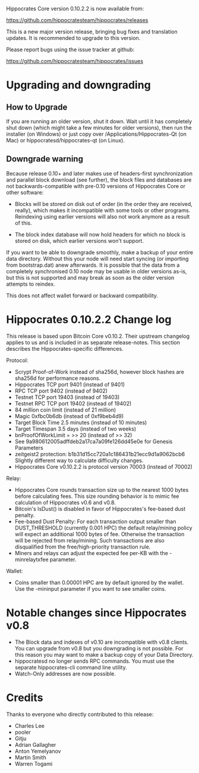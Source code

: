 Hippocrates Core version 0.10.2.2 is now available from:

  <https://github.com/hippocratesteam/hippocrates/releases>

This is a new major version release, bringing bug fixes and translation 
updates. It is recommended to upgrade to this version.

Please report bugs using the issue tracker at github:

  <https://github.com/hippocratesteam/hippocrates/issues>

Upgrading and downgrading
=========================

How to Upgrade
--------------

If you are running an older version, shut it down. Wait until it has completely
shut down (which might take a few minutes for older versions), then run the
installer (on Windows) or just copy over /Applications/Hippocrates-Qt (on Mac) or
hippocratesd/hippocrates-qt (on Linux).

Downgrade warning
------------------

Because release 0.10+ and later makes use of headers-first synchronization and
parallel block download (see further), the block files and databases are not
backwards-compatible with pre-0.10 versions of Hippocrates Core or other software:

* Blocks will be stored on disk out of order (in the order they are
received, really), which makes it incompatible with some tools or
other programs. Reindexing using earlier versions will also not work
anymore as a result of this.

* The block index database will now hold headers for which no block is
stored on disk, which earlier versions won't support.

If you want to be able to downgrade smoothly, make a backup of your entire data
directory. Without this your node will need start syncing (or importing from
bootstrap.dat) anew afterwards. It is possible that the data from a completely
synchronised 0.10 node may be usable in older versions as-is, but this is not
supported and may break as soon as the older version attempts to reindex.

This does not affect wallet forward or backward compatibility.


Hippocrates 0.10.2.2 Change log
============================
This release is based upon Bitcoin Core v0.10.2.  Their upstream changelog applies to us and
is included in as separate release-notes.  This section describes the Hippocrates-specific differences.

Protocol:
- Scrypt Proof-of-Work instead of sha256d, however block hashes are sha256d for performance reasons.
- Hippocrates TCP port 9401 (instead of 9401)
- RPC TCP port 9402 (instead of 9402)
- Testnet TCP port 19403 (instead of 19403)
- Testnet RPC TCP port 19402 (instead of 19402)
- 84 million coin limit  (instead of 21 million)
- Magic 0xfbc0b6db       (instead of 0xf9beb4d9)
- Target Block Time 2.5 minutes (instead of 10 minutes)
- Target Timespan 3.5 days      (instead of two weeks)
- bnProofOfWorkLimit = >> 20    (instead of >> 32)
- See 9a980612005adffdeb2a17ca7a09fe126dd45e0e for Genesis Parameters
- zeitgeist2 protection: b1b31d15cc720a1c186431b21ecc9d1a9062bcb6 Slightly different way to calculate difficulty changes.
- Hippocrates Core v0.10.2.2 is protocol version 70003 (instead of 70002)

Relay:
- Hippocrates Core rounds transaction size up to the nearest 1000 bytes before calculating fees.  This size rounding behavior is to mimic fee calculation of Hippocrates v0.6 and v0.8.
- Bitcoin's IsDust() is disabled in favor of Hippocrates's fee-based dust penalty.
- Fee-based Dust Penalty: For each transaction output smaller than DUST_THRESHOLD (currently 0.001 HPC) the default relay/mining policy will expect an additional 1000 bytes of fee.  Otherwise the transaction will be rejected from relay/mining.  Such transactions are also disqualified from the free/high-priority transaction rule.
- Miners and relays can adjust the expected fee per-KB with the -minrelaytxfee parameter.

Wallet:
- Coins smaller than 0.00001 HPC are by default ignored by the wallet.  Use the -mininput parameter if you want to see smaller coins.

Notable changes since Hippocrates v0.8
===================================

- The Block data and indexes of v0.10 are incompatible with v0.8 clients.  You can upgrade from v0.8 but you downgrading is not possible.  For this reason you may want to make a backup copy of your Data Directory.
- hippocratesd no longer sends RPC commands.  You must use the separate hippocrates-cli command line utility.
- Watch-Only addresses are now possible.

Credits
=======

Thanks to everyone who directly contributed to this release:

- Charles Lee
- pooler
- Gitju
- Adrian Gallagher
- Anton Yemelyanov
- Martin Smith
- Warren Togami
